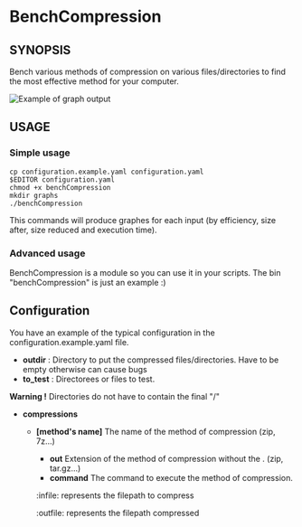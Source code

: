 # BenchCompression

## SYNOPSIS
Bench various methods of compression on various files/directories to find the most effective method for your computer.

![Example of graph output](http://lutim.cpy.re/KH5291wy, "Example of graph output")

## USAGE

### Simple usage

    cp configuration.example.yaml configuration.yaml
    $EDITOR configuration.yaml
    chmod +x benchCompression
    mkdir graphs
    ./benchCompression

This commands will produce graphes for each input (by efficiency, size after, size reduced and execution time).

### Advanced usage
BenchCompression is a module so you can use it in your scripts. The bin "benchCompression" is just an example :)

## Configuration

You have an example of the typical configuration in the configuration.example.yaml file.

* **outdir** : Directory to put the compressed files/directories. Have to be empty otherwise can cause bugs
* **to_test** : Directorees or files to test. 

**Warning !** Directories do not have to contain the final "/"
* **compressions** 
    * **[method's name]** The name of the method of compression (zip, 7z...)
        * **out** Extension of the method of compression without the . (zip, tar.gz...)
        * **command** The command to execute the method of compression. 

        :infile: represents the filepath to compress

        :outfile: represents the filepath compressed
